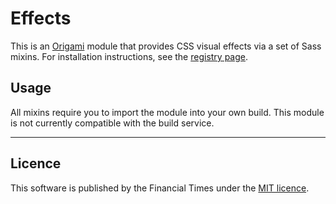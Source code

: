 # Effects

This is an [Origami](http://origami.ft.com/) module that provides CSS visual effects via a set of Sass mixins. For installation instructions, see the [registry page](http://registry.origami.ft.com/components/o-effects).

## Usage

All mixins require you to import the module into your own build. This module is not currently compatible with the build service.

----

## Licence

This software is published by the Financial Times under the [MIT licence](http://opensource.org/licenses/MIT).
